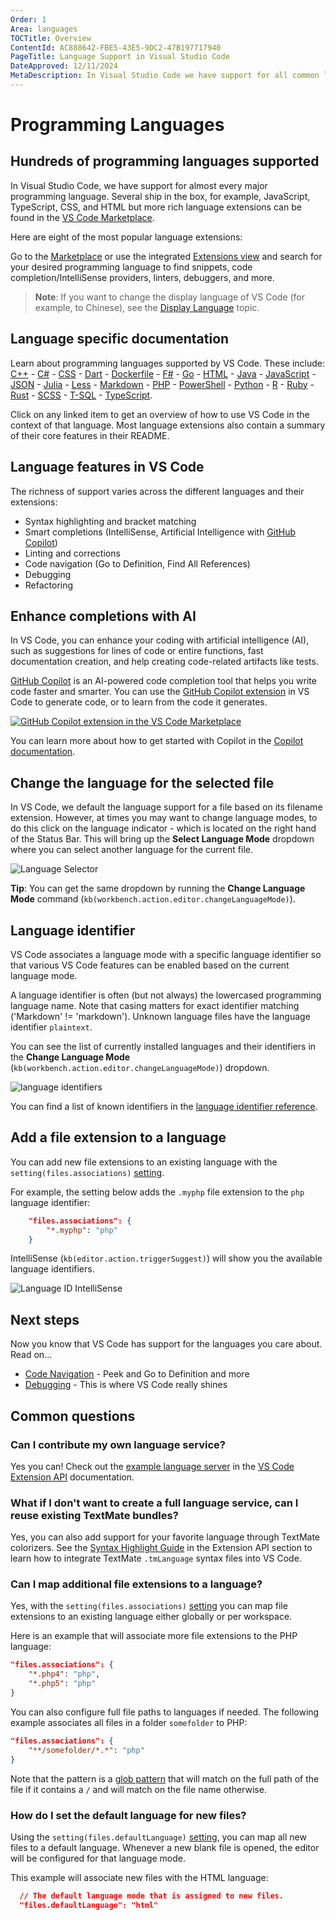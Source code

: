 ```yaml
---
Order: 1
Area: languages
TOCTitle: Overview
ContentId: AC888642-FBE5-43E5-9DC2-47B197717940
PageTitle: Language Support in Visual Studio Code
DateApproved: 12/11/2024
MetaDescription: In Visual Studio Code we have support for all common languages including smart code completion and debugging.
---
```

# Programming Languages

## Hundreds of programming languages supported

In Visual Studio Code, we have support for almost every major programming language. Several ship in the box, for example, JavaScript, TypeScript, CSS, and HTML but more rich language extensions can be found in the [VS Code Marketplace](https://marketplace.visualstudio.com/vscode/Languages).

Here are eight of the most popular language extensions:

<div class="marketplace-extensions-languages-curated"></div>

Go to the [Marketplace](https://marketplace.visualstudio.com/vscode) or use the integrated [Extensions view](/docs/editor/extension-marketplace.md) and search for your desired programming language to find snippets, code completion/IntelliSense providers, linters, debuggers, and more.

>**Note**: If you want to change the display language of VS Code (for example, to Chinese), see the [Display Language](/docs/getstarted/locales.md) topic.

## Language specific documentation

Learn about programming languages supported by VS Code. These include: [C++](/docs/languages/cpp.md) - [C&#35;](/docs/languages/csharp.md) - [CSS](/docs/languages/css.md) - [Dart](https://dart.dev/tools/vs-code) - [Dockerfile](/docs/azure/docker.md) - [F&#35;](/docs/languages/dotnet.md#create-an-f-hello-world-app) - [Go](/docs/languages/go.md) - [HTML](/docs/languages/html.md) - [Java](/docs/languages/java.md) - [JavaScript](/docs/languages/javascript.md) - [JSON](/docs/languages/json.md) - [Julia](/docs/languages/julia.md) - [Less](/docs/languages/css.md) -
[Markdown](/docs/languages/markdown.md) - [PHP](/docs/languages/php.md) - [PowerShell](/docs/languages/powershell.md) - [Python](/docs/languages/python.md) - [R](/docs/languages/r.md) - [Ruby](/docs/languages/ruby.md) - [Rust](/docs/languages/rust.md) - [SCSS](/docs/languages/css.md) - [T-SQL](/docs/languages/tsql.md) - [TypeScript](/docs/languages/typescript.md).

Click on any linked item to get an overview of how to use VS Code in the context of that language. Most language extensions also contain a summary of their core features in their README.

## Language features in VS Code

The richness of support varies across the different languages and their extensions:

* Syntax highlighting and bracket matching
* Smart completions (IntelliSense, Artificial Intelligence with [GitHub Copilot](/docs/editor/github-copilot.md))
* Linting and corrections
* Code navigation (Go to Definition, Find All References)
* Debugging
* Refactoring

## Enhance completions with AI

In VS Code, you can enhance your coding with artificial intelligence (AI), such as suggestions for lines of code or entire functions, fast documentation creation, and help creating code-related artifacts like tests.

[GitHub Copilot](https://copilot.github.com/) is an AI-powered code completion tool that helps you write code faster and smarter. You can use the [GitHub Copilot extension](https://marketplace.visualstudio.com/items?itemName=GitHub.copilot) in VS Code to generate code, or to learn from the code it generates.

[![GitHub Copilot extension in the VS Code Marketplace](images/overview/copilot-extension.png)](https://marketplace.visualstudio.com/items?itemName=GitHub.copilot)

You can learn more about how to get started with Copilot in the [Copilot documentation](/docs/editor/github-copilot.md).

## Change the language for the selected file

In VS Code, we default the language support for a file based on its filename extension. However, at times you may want to change language modes, to do this click on the language indicator - which is located on the right hand of the Status Bar. This will bring up the **Select Language Mode** dropdown where you can select another language for the current file.

![Language Selector](images/overview/languageselect.png)

**Tip**: You can get the same dropdown by running the **Change Language Mode** command (`kb(workbench.action.editor.changeLanguageMode)`).

## Language identifier

VS Code associates a language mode with a specific language identifier so that various VS Code features can be enabled based on the current language mode.

A language identifier is often (but not always) the lowercased programming language name. Note that casing matters for exact identifier matching ('Markdown' != 'markdown'). Unknown language files have the language identifier `plaintext`.

You can see the list of currently installed languages and their identifiers in the **Change Language Mode** (`kb(workbench.action.editor.changeLanguageMode)`) dropdown.

![language identifiers](images/overview/language-identifiers.png)

You can find a list of known identifiers in the [language identifier reference](/docs/languages/identifiers.md).

## Add a file extension to a language

You can add new file extensions to an existing language with the `setting(files.associations)` [setting](/docs/getstarted/settings.md).

For example, the setting below adds the `.myphp` file extension to the `php` language identifier:

```json
    "files.associations": {
        "*.myphp": "php"
    }
```

IntelliSense (`kb(editor.action.triggerSuggest)`) will show you the available language identifiers.

![Language ID IntelliSense](images/overview/language-id-intellisense.png)

## Next steps

Now you know that VS Code has support for the languages you care about. Read on...

* [Code Navigation](/docs/editor/editingevolved.md) - Peek and Go to Definition and more
* [Debugging](/docs/editor/debugging.md) - This is where VS Code really shines

## Common questions

### Can I contribute my own language service?

Yes you can! Check out the [example language server](/api/language-extensions/language-server-extension-guide.md) in the [VS Code Extension API](/api) documentation.

### What if I don't want to create a full language service, can I reuse existing TextMate bundles?

Yes, you can also add support for your favorite language through TextMate colorizers. See the [Syntax Highlight Guide](/api/language-extensions/syntax-highlight-guide.md) in the Extension API section to learn how to integrate TextMate `.tmLanguage` syntax files into VS Code.

### Can I map additional file extensions to a language?

Yes, with the `setting(files.associations)` [setting](/docs/getstarted/settings.md) you can map file extensions to an existing language either globally or per workspace.

Here is an example that will associate more file extensions to the PHP language:

```json
"files.associations": {
    "*.php4": "php",
    "*.php5": "php"
}
```

You can also configure full file paths to languages if needed. The following example associates all files in a folder `somefolder` to PHP:

```json
"files.associations": {
    "**/somefolder/*.*": "php"
}
```

Note that the pattern is a [glob pattern](/docs/editor/glob-patterns.md) that will match on the full path of the file if it contains a `/` and will match on the file name otherwise.

### How do I set the default language for new files?

Using the `setting(files.defaultLanguage)` [setting](/docs/getstarted/settings.md), you can map all new files to a default language. Whenever a new blank file is opened, the editor will be configured for that language mode.

This example will associate new files with the HTML language:

```json
  // The default language mode that is assigned to new files.
  "files.defaultLanguage": "html"
```
